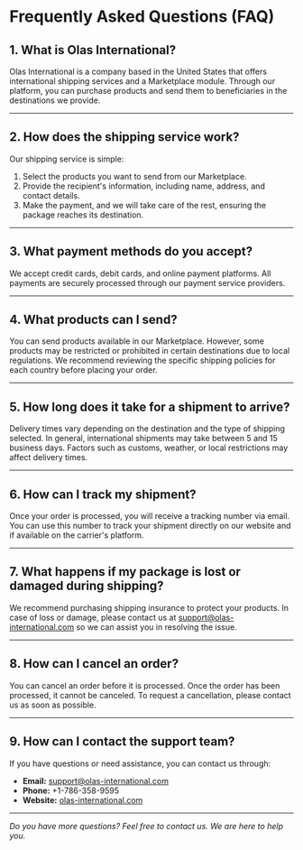 # Frequently Asked Questions (FAQ)

## 1. What is Olas International?

Olas International is a company based in the United States that offers international shipping services and a Marketplace module. Through our platform, you can purchase products and send them to beneficiaries in the destinations we provide.

---

## 2. How does the shipping service work?

Our shipping service is simple:
1. Select the products you want to send from our Marketplace.
2. Provide the recipient's information, including name, address, and contact details.
3. Make the payment, and we will take care of the rest, ensuring the package reaches its destination.

---

## 3. What payment methods do you accept?

We accept credit cards, debit cards, and online payment platforms. All payments are securely processed through our payment service providers.

---

## 4. What products can I send?

You can send products available in our Marketplace. However, some products may be restricted or prohibited in certain destinations due to local regulations. We recommend reviewing the specific shipping policies for each country before placing your order.

---

## 5. How long does it take for a shipment to arrive?

Delivery times vary depending on the destination and the type of shipping selected. In general, international shipments may take between 5 and 15 business days. Factors such as customs, weather, or local restrictions may affect delivery times.

---

## 6. How can I track my shipment?

Once your order is processed, you will receive a tracking number via email. You can use this number to track your shipment directly on our website and if available on the carrier's platform.

---

## 7. What happens if my package is lost or damaged during shipping?

We recommend purchasing shipping insurance to protect your products. In case of loss or damage, please contact us at [support@olas-international.com](mailto:support@olas-international.com) so we can assist you in resolving the issue.

---

## 8. How can I cancel an order?

You can cancel an order before it is processed. Once the order has been processed, it cannot be canceled. To request a cancellation, please contact us as soon as possible.

---

## 9. How can I contact the support team?

If you have questions or need assistance, you can contact us through:
- **Email:** [support@olas-international.com](mailto:support@olas-international.com)
- **Phone:** +1-786-358-9595
- **Website:** [olas-international.com](https://olas-international.com)

---

*Do you have more questions? Feel free to contact us. We are here to help you.*